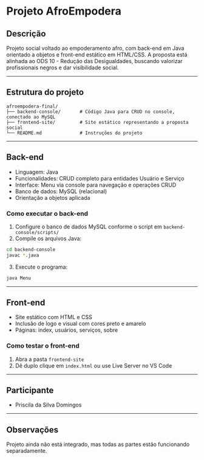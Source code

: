 # Projeto AfroEmpodera

## Descrição
Projeto social voltado ao empoderamento afro, com back-end em Java orientado a objetos e front-end estático em HTML/CSS. A proposta está alinhada ao ODS 10 - Redução das Desigualdades, buscando valorizar profissionais negros e dar visibilidade social.

---

## Estrutura do projeto

```
afroempodera-final/
├── backend-console/       # Código Java para CRUD no console, conectado ao MySQL
├── frontend-site/         # Site estático representando a proposta social
└── README.md              # Instruções do projeto
```

---

## Back-end

- Linguagem: Java
- Funcionalidades: CRUD completo para entidades Usuário e Serviço
- Interface: Menu via console para navegação e operações CRUD
- Banco de dados: MySQL (relacional)
- Orientação a objetos aplicada

### Como executar o back-end

1. Configure o banco de dados MySQL conforme o script em `backend-console/scripts/`
2. Compile os arquivos Java:

```bash
cd backend-console
javac *.java
```

3. Execute o programa:

```bash
java Menu
```

---

## Front-end

- Site estático com HTML e CSS
- Inclusão de logo e visual com cores preto e amarelo
- Páginas: index, usuários, serviços, sobre

### Como testar o front-end

1. Abra a pasta `frontend-site`
2. Dê duplo clique em `index.html` ou use Live Server no VS Code

---

## Participante

- Priscila da Silva Domingos

---

## Observações

Projeto ainda não está integrado, mas todas as partes estão funcionando separadamente.